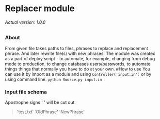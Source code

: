 # Replacer module
###### Actual version: 1.0.0
### About
From given file takes paths to files, phrases to replace and replacement phrase. And later rewrite file(s) with 
new phrases. 
The module was created as a part of deploy script - to automate, for example, changing from debug mode to production, 
to change databases users/passwords, to automate things things that normally you have to do at your own.
#How to use
You can use it by import as a module and using `Controller('input.in')` or by using command line:  `python Source.py input.in` 
### Input file schema
Apostrophe signs  ' ' will be cut out.
> 'test.txt' 'OldPhrase' 'NewPhrase'
